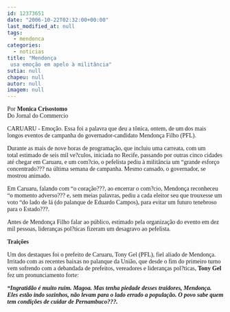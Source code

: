 ```yaml
---
id: 12373651
date: "2006-10-22T02:32:00+00:00"
last_modified_at: null
tags:
  - mendonca
categories:
  - noticias
title: "Mendonça
 usa emoção em apelo à militância"
sutia: null
chapeu: null
autor: null
imagem: null
---
```

<p><P><FONT face=Verdana>Por <STRONG>Monica Crisostomo</STRONG><BR>Do Jornal do Commercio</FONT></P></p>
<p><P><FONT face=Verdana>CARUARU - Emoção. Essa foi a palavra que deu a tônica, ontem, de um dos mais longos eventos de campanha do governador-candidato Mendonça Filho (PFL).</FONT></P></p>
<p><P><FONT face=Verdana>Durante as mais de nove horas de programação, que incluiu uma carreata, com um total&nbsp;estimado de seis mil ve?culos,&nbsp;iniciada no Recife, passando por outras cinco cidades até chegar em Caruaru, e um com?cio, o pefelista pediu à militância um “grande esforço concentrado??? na última semana de campanha. Mesmo cansado, o governador, se mostrou animado. </FONT></P></p>
<p><P><FONT face=Verdana>Em Caruaru, falando com “o coração???, ao encerrar o com?cio, Mendonça reconheceu “o momento adverso??? e, sem meias palavras, pediu a cada eleitor seu que trouxesse um voto “do lado de lá (do palanque de Eduardo Campos), para evitar um futuro tenebroso para o Estado???. </FONT></P></p>
<p><P><FONT face=Verdana>Antes de Mendonça Filho falar ao público, estimado pela organização do evento em dez mil pessoas, lideranças pol?ticas fizeram um desagravo ao pefelista.</FONT></P></p>
<p><P><FONT face=Verdana><STRONG>Traições</STRONG></FONT></P></p>
<p><P><FONT face=Verdana>Um dos destaques foi o prefeito de Caruaru, Tony Gel (PFL), fiel aliado de Mendonça. Irritado com as recentes baixas no palanque da União, que desde o fim do primeiro turno vem sofrendo com a debandada de prefeitos, vereadores e lideranças pol?ticas, <STRONG>Tony Gel</STRONG> fez um pronunciamento forte:</FONT></P></p>
<p><P><FONT face=Verdana><STRONG><EM>“Ingratidão é muito ruim. Magoa. Mas tenha piedade desses traidores, Mendonça. Eles estão indo sozinhos, não levam para o lado errado a população. O povo sabe quem tem condições de cuidar de Pernambuco???.</EM></STRONG></FONT></P> </p>

